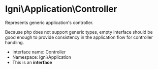Igni\Application\Controller
===============

Represents generic application&#039;s controller.

Because php does not support generic types, empty interface should be good enough
to provide consistency in the application flow for controller handling.


* Interface name: Controller
* Namespace: Igni\Application
* This is an **interface**







